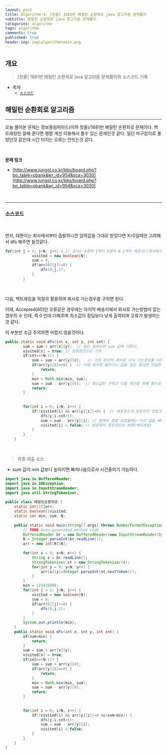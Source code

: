 ```yaml
---
layout: post
title: Algorithm 4. [정올] 1681번 해밀턴 순환회로 java 알고리즘 문제풀이
subtitle: 해밀턴 순환회로 java 알고리즘 문제풀이
categories: algorithm
tags: algorithm
comments: true
published: true
header-img: img\algorithm\main.png
---
```


## 개요
> [정올] 1681번 해밀턴 순환회로 java 알고리즘 문제풀이와 소스코드 기록
  
- 목차
	- [`소스코드`](#소스코드)
  
## 해밀턴 순환회로 알고리즘
---
오늘 풀어본 문제는 정보올림피아드(이하 정올)/1681번 해밀턴 순환회로 문제이다. 백트래킹만 잘해 준다면 행렬 계산 이용해서 풀수 있는 문제인것 같다. 일단 마구잡이로 풀었던것 같은데 시간 터지는 오류는 안뜨는것 같다.

<br>

**문제 링크**

- [http://www.jungol.co.kr/bbs/board.php?bo_table=pbank&wr_id=954&sca=3030](http://www.jungol.co.kr/bbs/board.php?bo_table=pbank&wr_id=954&sca=3030)

<br>

---
### **소스코드**

<br>

먼저, 태현이는 회사에서부터 출발하니깐 입력값을 그대로 받았다면 X=0일때만 고려해서 dfs 해주면 될것같다.

```java
for(int j = 1; j<N; j++) { // 검사는 0컴마 1부터 0컴마 N-1까지 해준다!(회사에서부터 출발하니깐)
            visited = new boolean[N];
            sum = 0;
            if(arr[0][j]!=0) {
                dfs(0,j,1);
            }
        }

```

<br>

다음, 백트래킹을 적절히 활용하여 회사로 가는경우를 구하면 된다.

 

이때, Accepted(60)인 오류같은 경우에는 마지막 배송지에서 회사로 가는방법이 없는 경우의 수 인데, 즉 0 인데 더해주며 최소값이 정답보다 낮게 출력되며 오류가 발생하는것 같다.

 

이 부분만 조금 주의하면 어렵지 않을것이다.

```java
public static void dfs(int x, int y, int cnt) {
        sum = sum + arr[x][y];  // 일단 들어오면 sum 값에 더한다.
        visited[x] = true; // 방문한것으로 기억
        if(cnt==(N-1)) {
            sum = sum + arr[y][0];   // 가장 마지막 회사로 다시 가는경우를 더하자
            if(arr[y][0]==0) {  // 이때 회사로 돌아가는 값을 알수 없다면 이길은 못간다!
                return;
            }
            min = Math.min(min, sum);
            sum = sum - arr[y][0];  // 최소값만 구하고 다음 계산을 위해 회사로 가는길은 다시 빼주자.
            return;
        }
        
        
        for(int i = 0; i<N; i++) {
            if(!visited[i] && arr[y][i]!=0) {  // 배송장소가 방문하지 않았고 갈수 있는방법이 있는경우 dfs 탐색
                dfs(y,i,cnt+1);
                sum = sum - arr[y][i]; // 탐색이 종료 되었을때는 다시 값을 빼주고 다음 경우의수 준비
                visited[i] = false; // 방문하지 않은것으로 변경(백트래킹)
            }
        }
    }
```
<br>



> 최종 제출 소스


+ sum 값이 min 값보다 높아지면 빠져나옴으로서 시간줄이기 가능하다.

```java
import java.io.BufferedReader;
import java.io.IOException;
import java.io.InputStreamReader;
import java.util.StringTokenizer;
 
public class 해밀턴순환회로 {
    static int[][]arr;
    static boolean[]visited;
    static int min, sum, N;
    
    public static void main(String[] args) throws NumberFormatException, IOException {
        // TODO Auto-generated method stub
        BufferedReader br = new BufferedReader(new InputStreamReader(System.in));
        N = Integer.parseInt(br.readLine());
        arr = new int[N][N];
        
        for(int x = 0; x<N; x++) {
            String s = br.readLine();
            StringTokenizer st = new StringTokenizer(s);
            for(int y = 0; y<N; y++) {
                arr[x][y]=Integer.parseInt(st.nextToken());
            }
        }
        min = 123415098;
        for(int j = 1; j<N; j++) { 
            visited = new boolean[N];
            sum = 0;
            if(arr[0][j]!=0) {
                dfs(0,j,1);
            }
        }
        System.out.println(min);
    }
    public static void dfs(int x, int y, int cnt) {
        if(sum>min) {
            return;
        }
        sum = sum + arr[x][y];  
        visited[x] = true; 
        if(cnt==(N-1)) {
            sum = sum + arr[y][0];   
            if(arr[y][0]==0) {  
                return;
            }
            min = Math.min(min, sum);
            sum = sum - arr[y][0];  
            return;
        }
        
        
        for(int i = 0; i<N; i++) {
            if(!visited[i] && arr[y][i]!=0 &&(sum<min)) {  
                dfs(y,i,cnt+1);
                sum = sum - arr[y][i]; 
                visited[i] = false; 
            }
        }
    }
}
```
